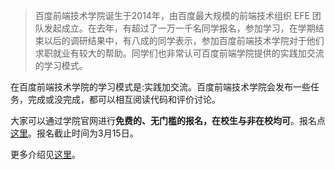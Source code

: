 > 百度前端技术学院诞生于2014年，由百度最大规模的前端技术组织 EFE 团队发起成立。在去年，有超过了一万一千名同学报名，参加学习，在学期结束以后的调研结果中，有八成的同学表示，参加百度前端技术学院对于他们求职就业有较大的帮助。同学们也非常认可百度前端学院提供的实践加交流的学习模式。

在百度前端技术学院的学习模式是:实践加交流。百度前端技术学院会发布一些任务，完成或没完成，都可以相互阅读代码和评价讨论。

大家可以通过学院官网进行**免费的、无门槛的报名，在校生与非在校均可**。报名点[这里](http://ife.baidu.com/user/register?fr=wcinfo2)。报名截止时间为3月15日。

更多介绍见[这里](http://mp.weixin.qq.com/s/eWhuAmUsiYL3cedf8encrA)。
